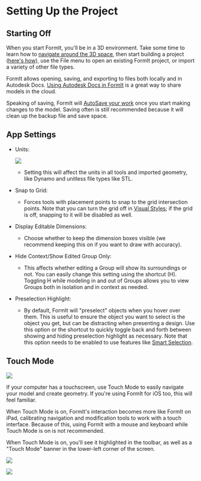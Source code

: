 # Setting Up the Project

## Starting Off

When you start FormIt, you'll be in a 3D environment. Take some time to learn how to [navigate around the 3D space](navigating-the-scene.md), then start building a project ([here's how](../formit-primer/)), use the File menu to open an existing FormIt project, or import a variety of other file types.

FormIt allows opening, saving, and exporting to files both locally and in Autodesk Docs. [Using Autodesk Docs in FormIt](https://formit.autodesk.com/page/formit-bim-360-docs) is a great way to share models in the cloud.

Speaking of saving, FormIt will [AutoSave your work](../tool-library/autosave.md) once you start making changes to the model. Saving often is still recommended because it will clean up the backup file and save space.

## App Settings

*   Units:

    ![](../.gitbook/assets/formit\_units.png)

    * Setting this will affect the units in all tools and imported geometry, like Dynamo and unitless file types like STL.
* Snap to Grid:
  * Forces tools with placement points to snap to the grid intersection points. Note that you can turn the grid off in [Visual Styles](../formit-primer/part-i/visual-settings.md); if the grid is off, snapping to it will be disabled as well.
* Display Editable Dimensions:
  * Choose whether to keep the dimension boxes visible (we recommend keeping this on if you want to draw with accuracy).
* Hide Context/Show Edited Group Only:
  * This affects whether editing a Group will show its surroundings or not. You can easily change this setting using the shortcut (H). Toggling H while modeling in and out of Groups allows you to view Groups both in isolation and in context as needed.
* Preselection Highlight:
  * By default, FormIt will "preselect" objects when you hover over them. This is useful to ensure the object you want to select is the object you get, but can be distracting when presenting a design. Use this option or the shortcut to quickly toggle back and forth between showing and hiding preselection highlight as necessary. Note that this option needs to be enabled to use features like [Smart Selection](https://www.youtube.com/watch?v=akLeB1FADt4).&#x20;

## Touch Mode

![](../.gitbook/assets/20190619-touch-mode-off.png)

If your computer has a touchscreen, use Touch Mode to easily navigate your model and create geometry. If you're using FormIt for iOS too, this will feel familiar.

When Touch Mode is on, FormIt's interaction becomes more like FormIt on iPad, calibrating navigation and modification tools to work with a touch interface. Because of this, using FormIt with a mouse and keyboard while Touch Mode is on is not recommended.

When Touch Mode is on, you'll see it highlighted in the toolbar, as well as a "Touch Mode" banner in the lower-left corner of the screen.

![](../.gitbook/assets/20190619-touch-mode-on.png)

![](../.gitbook/assets/20190618-touch-mode-banner.png)
